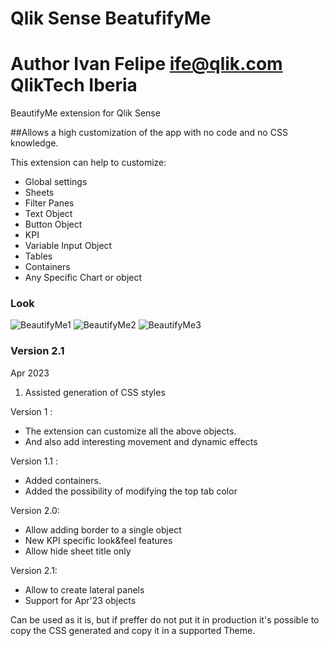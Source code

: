 # Qlik Sense BeatufifyMe
# Author Ivan Felipe ife@qlik.com QlikTech Iberia
BeautifyMe extension for Qlik Sense

##Allows a high customization of the app with no code and no CSS knowledge.

This extension can help to customize:
- Global settings
- Sheets
- Filter Panes
- Text Object
- Button Object
- KPI
- Variable Input Object
- Tables
- Containers
- Any Specific Chart or object


### Look
![BeautifyMe1](https://user-images.githubusercontent.com/11334576/153909379-d2693870-49fd-4767-a64f-5877eed41187.png)
![BeautifyMe2](https://user-images.githubusercontent.com/11334576/153909398-efad6974-01b8-4e81-a119-bb401bcbd14c.png)
![BeautifyMe3](https://user-images.githubusercontent.com/11334576/153909415-9ec64b00-5b4f-4d60-9467-a8dcc465dee1.png)

### Version 2.1
Apr 2023

1. Assisted generation of CSS styles

Version 1 :
- The extension can customize all the above objects.
- And also add interesting movement and dynamic effects

Version 1.1 :
- Added containers.
- Added the possibility of modifying the top tab color

Version 2.0:
- Allow adding border to a single object
- New KPI specific look&feel features
- Allow hide sheet title only

Version 2.1:
- Allow to create lateral panels
- Support for Apr'23 objects

Can be used as it is, but if preffer do not put it in production it's possible to copy the CSS generated and copy it in a supported Theme.